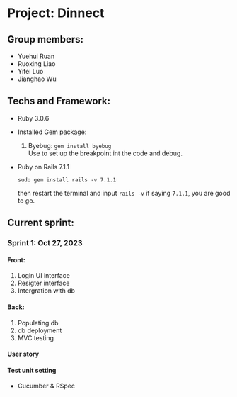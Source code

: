 # Project: Dinnect 
## Group members:
- Yuehui Ruan
- Ruoxing Liao
- Yifei Luo
- Jianghao Wu

## Techs and Framework:
- Ruby 3.0.6
- Installed Gem package:
  1. Byebug: `gem install byebug` <br>
     Use to set up the breakpoint int the code and debug. 
   
- Ruby on Rails 7.1.1
  ```
  sudo gem install rails -v 7.1.1
  ```
  then restart the terminal and input
  `rails -v` if saying `7.1.1`, you are good to go.


## Current sprint:
### Sprint 1: Oct 27, 2023
#### Front:
1. Login UI interface
2. Resigter interface
3. Intergration with db

#### Back: 
1. Populating db
2. db deployment
3. MVC testing

#### User story

#### Test unit setting
- Cucumber & RSpec
